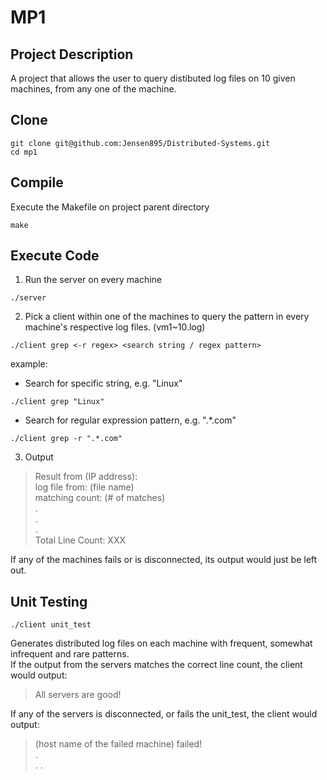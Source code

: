 # MP1



## Project Description
A project that allows the user to query distibuted log files on 10 given machines, from any one of the machine.

## Clone
```
git clone git@github.com:Jensen895/Distributed-Systems.git    
cd mp1  
```

## Compile
Execute the Makefile on project parent directory
```
make
```

## Execute Code
1. Run the server on every machine
```
./server
```

2. Pick a client within one of the machines to query the pattern in every machine's respective log files. (vm1~10.log)
```
./client grep <-r regex> <search string / regex pattern>
```
example:
- Search for specific string, e.g. "Linux"
```
./client grep "Linux"
```
- Search for regular expression pattern, e.g. ".*.com"
```
./client grep -r ".*.com"
```

3. Output
> Result from (IP address):    
> log file from: (file name)       
> matching count: (# of matches)  
> .  
> .  
> .  
> Total Line Count: XXX 

If any of the machines fails or is disconnected, its output would just be left out.

## Unit Testing
```
./client unit_test
```
Generates distributed log files on each machine with frequent, somewhat infrequent and rare patterns.   
If the output from the servers matches the correct line count, the client would output:
> All servers are good!

If any of the servers is disconnected, or fails the unit_test, the client would output:
> (host name of the failed machine) failed!  
> .  
> .
> .

